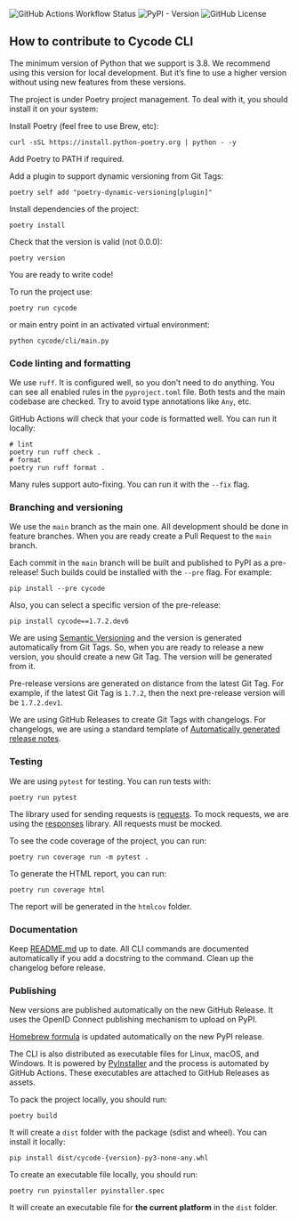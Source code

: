 ![GitHub Actions Workflow Status](https://img.shields.io/github/actions/workflow/status/cycodehq/cycode-cli/tests.yml)
![PyPI - Version](https://img.shields.io/pypi/v/cycode)
![GitHub License](https://img.shields.io/github/license/cycodehq/cycode-cli)

## How to contribute to Cycode CLI

The minimum version of Python that we support is 3.8.
We recommend using this version for local development.
But it’s fine to use a higher version without using new features from these versions.

The project is under Poetry project management.
To deal with it, you should install it on your system:

Install Poetry (feel free to use Brew, etc):

```shell
curl -sSL https://install.python-poetry.org | python - -y
```

Add Poetry to PATH if required.

Add a plugin to support dynamic versioning from Git Tags:

```shell
poetry self add "poetry-dynamic-versioning[plugin]"
```

Install dependencies of the project:

```shell
poetry install
```

Check that the version is valid (not 0.0.0):

```shell
poetry version
```

You are ready to write code!

To run the project use:

```shell
poetry run cycode
```

or main entry point in an activated virtual environment:

```shell
python cycode/cli/main.py
```

### Code linting and formatting

We use `ruff`.
It is configured well, so you don’t need to do anything.
You can see all enabled rules in the `pyproject.toml` file.
Both tests and the main codebase are checked.
Try to avoid type annotations like `Any`, etc.

GitHub Actions will check that your code is formatted well. You can run it locally:

```shell
# lint
poetry run ruff check .
# format
poetry run ruff format .
```

Many rules support auto-fixing. You can run it with the `--fix` flag.

### Branching and versioning

We use the `main` branch as the main one.
All development should be done in feature branches.
When you are ready create a Pull Request to the `main` branch.

Each commit in the `main` branch will be built and published to PyPI as a pre-release!
Such builds could be installed with the `--pre` flag. For example:

```shell
pip install --pre cycode
```

Also, you can select a specific version of the pre-release:

```shell
pip install cycode==1.7.2.dev6
```

We are using [Semantic Versioning](https://semver.org/) and the version is generated automatically from Git Tags. So,
when you are ready to release a new version, you should create a new Git Tag. The version will be generated from it.

Pre-release versions are generated on distance from the latest Git Tag. For example, if the latest Git Tag is `1.7.2`,
then the next pre-release version will be `1.7.2.dev1`.

We are using GitHub Releases to create Git Tags with changelogs.
For changelogs, we are using a standard template
of [Automatically generated release notes](https://docs.github.com/en/repositories/releasing-projects-on-github/automatically-generated-release-notes).

### Testing

We are using `pytest` for testing. You can run tests with:

```shell
poetry run pytest
```

The library used for sending requests is [requests](https://github.com/psf/requests).
To mock requests, we are using the [responses](https://github.com/getsentry/responses) library.
All requests must be mocked.

To see the code coverage of the project, you can run:

```shell
poetry run coverage run -m pytest .
```

To generate the HTML report, you can run:

```shell
poetry run coverage html
```

The report will be generated in the `htmlcov` folder.

### Documentation

Keep [README.md](README.md) up to date.
All CLI commands are documented automatically if you add a docstring to the command.
Clean up the changelog before release.

### Publishing

New versions are published automatically on the new GitHub Release.
It uses the OpenID Connect publishing mechanism to upload on PyPI.

[Homebrew formula](https://formulae.brew.sh/formula/cycode) is updated automatically on the new PyPI release.

The CLI is also distributed as executable files for Linux, macOS, and Windows.
It is powered by [PyInstaller](https://pyinstaller.org/) and the process is automated by GitHub Actions.
These executables are attached to GitHub Releases as assets.

To pack the project locally, you should run:

```shell
poetry build
```

It will create a `dist` folder with the package (sdist and wheel). You can install it locally:

```shell
pip install dist/cycode-{version}-py3-none-any.whl
```

To create an executable file locally, you should run:

```shell
poetry run pyinstaller pyinstaller.spec
```

It will create an executable file for **the current platform** in the `dist` folder.
